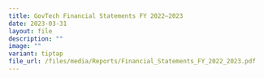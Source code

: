 ```yaml
---
title: GovTech Financial Statements FY 2022–2023
date: 2023-03-31
layout: file
description: ""
image: ""
variant: tiptap
file_url: /files/media/Reports/Financial_Statements_FY_2022_2023.pdf
---
```

